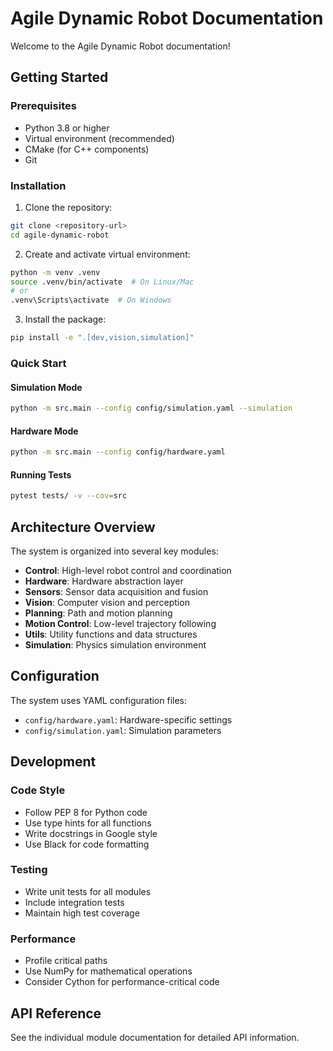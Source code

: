 # Agile Dynamic Robot Documentation

Welcome to the Agile Dynamic Robot documentation!

## Getting Started

### Prerequisites

- Python 3.8 or higher
- Virtual environment (recommended)
- CMake (for C++ components)
- Git

### Installation

1. Clone the repository:
```bash
git clone <repository-url>
cd agile-dynamic-robot
```

2. Create and activate virtual environment:
```bash
python -m venv .venv
source .venv/bin/activate  # On Linux/Mac
# or
.venv\Scripts\activate  # On Windows
```

3. Install the package:
```bash
pip install -e ".[dev,vision,simulation]"
```

### Quick Start

#### Simulation Mode
```bash
python -m src.main --config config/simulation.yaml --simulation
```

#### Hardware Mode
```bash
python -m src.main --config config/hardware.yaml
```

#### Running Tests
```bash
pytest tests/ -v --cov=src
```

## Architecture Overview

The system is organized into several key modules:

- **Control**: High-level robot control and coordination
- **Hardware**: Hardware abstraction layer
- **Sensors**: Sensor data acquisition and fusion
- **Vision**: Computer vision and perception
- **Planning**: Path and motion planning
- **Motion Control**: Low-level trajectory following
- **Utils**: Utility functions and data structures
- **Simulation**: Physics simulation environment

## Configuration

The system uses YAML configuration files:

- `config/hardware.yaml`: Hardware-specific settings
- `config/simulation.yaml`: Simulation parameters

## Development

### Code Style
- Follow PEP 8 for Python code
- Use type hints for all functions
- Write docstrings in Google style
- Use Black for code formatting

### Testing
- Write unit tests for all modules
- Include integration tests
- Maintain high test coverage

### Performance
- Profile critical paths
- Use NumPy for mathematical operations
- Consider Cython for performance-critical code

## API Reference

See the individual module documentation for detailed API information.
